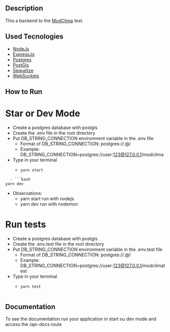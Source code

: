 ## Description

This a backend to the [ModClima](https://bitbucket.org/modclima/challenge/src/master/) test.

## Used Tecnologies

- [NodeJs](https://nodejs.org/en/)
- [ExpressJs](https://expressjs.com/pt-br/)
- [Postgres](https://node-postgres.com/)
- [PostGis](https://postgis.net/)
- [Sequelize](https://sequelize.org/master/index.html)
- [WebSockets](https://github.com/websockets/ws)

## How to Run

# Star or Dev Mode

- Create a postgres database with postgis
- Create the .env file in the root directory
- Put DB_STRING_CONNECTION environment variable in the .env file
  - Format of DB_STRING_CONNECTION: postgres://<user>:<password>@<host>/<database>
  - Example: DB_STRING_CONNECTION=postgres://user:123@127.0.0.1/modclima
- Type in your terminal
  - ```bash
    yarn start
    ```

````or
  - ```bash
yarn dev
````

- Observations:
  - yarn start run with nodejs
  - yarn dev run with nodemon

# Run tests

- Create a postgres database with postgis
- Create the .env.test file in the root directory
- Put DB_STRING_CONNECTION environment variable in the .env.test file
  - Format of DB_STRING_CONNECTION: postgres://<user>:<password>@<host>/<database>
  - Example: DB_STRING_CONNECTION=postgres://user:123@127.0.0.1/modclimatest
- Type in your terminal
  - ```bash
    yarn test
    ```

```

```

## Documentation

To see the documentation run your application in start ou dev mode and access the /api-docs route
